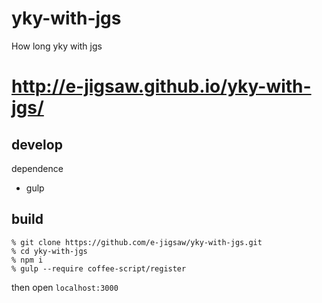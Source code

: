 yky-with-jgs
============

How long yky with jgs

# http://e-jigsaw.github.io/yky-with-jgs/

## develop

dependence

* gulp

## build

```
% git clone https://github.com/e-jigsaw/yky-with-jgs.git
% cd yky-with-jgs
% npm i
% gulp --require coffee-script/register
```

then open `localhost:3000`
